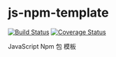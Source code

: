 # js-npm-template

[![Build Status](https://travis-ci.org/MrHzq/js-npm-template.svg?branch=master)](https://travis-ci.org/MrHzq/js-npm-template) [![Coverage Status](https://coveralls.io/repos/github/MrHzq/js-npm-template/badge.svg?branch=master)](https://coveralls.io/github/MrHzq/js-npm-template?branch=master)

JavaScript Npm 包 模板
